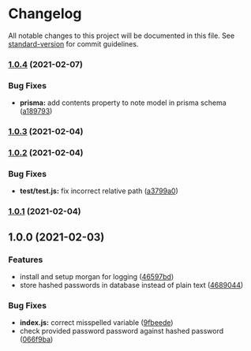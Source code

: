 # Changelog

All notable changes to this project will be documented in this file. See [standard-version](https://github.com/conventional-changelog/standard-version) for commit guidelines.

### [1.0.4](https://github.com/georgemunyoro/gramaro-api/compare/v1.0.3...v1.0.4) (2021-02-07)


### Bug Fixes

* **prisma:** add contents property to note model in prisma schema ([a189793](https://github.com/georgemunyoro/gramaro-api/commit/a1897932e380212ed9eb08bc3ee012f2671c3e6c))

### [1.0.3](https://github.com/georgemunyoro/gramaro-api/compare/v1.0.2...v1.0.3) (2021-02-04)

### [1.0.2](https://github.com/georgemunyoro/gramaro-api/compare/v1.0.1...v1.0.2) (2021-02-04)


### Bug Fixes

* **test/test.js:** fix incorrect relative path ([a3799a0](https://github.com/georgemunyoro/gramaro-api/commit/a3799a0ba06187f917388e32a82b44f6fe5243ed))

### [1.0.1](https://github.com/georgemunyoro/gramaro-api/compare/v1.0.0...v1.0.1) (2021-02-04)

## 1.0.0 (2021-02-03)


### Features

* install and setup morgan for logging ([46597bd](https://github.com/georgemunyoro/gramaro-api/commit/46597bdd6e0e3924d9052b2f46a51eaae857d3df))
* store hashed passwords in database instead of plain text ([4689044](https://github.com/georgemunyoro/gramaro-api/commit/468904439c4a0094dfb526545f73afb1c77080bd))


### Bug Fixes

* **index.js:** correct misspelled variable ([9fbeede](https://github.com/georgemunyoro/gramaro-api/commit/9fbeede62cd91b4368a9c61ea07da820c2c76538))
* check provided password password against hashed password ([066f9ba](https://github.com/georgemunyoro/gramaro-api/commit/066f9ba3b8c328a1cc73e76cbd589bf89d64237e))
